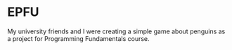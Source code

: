 # EPFU
My university friends and I were creating a simple game about penguins as a project for Programming Fundamentals course.
